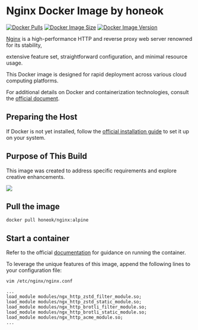 # Nginx Docker Image by honeok

[![Docker Pulls](https://img.shields.io/docker/pulls/honeok/nginx.svg?style=flat-square)](https://hub.docker.com/r/honeok/nginx)
[![Docker Image Size](https://img.shields.io/docker/image-size/honeok/nginx.svg?style=flat-square)](https://hub.docker.com/r/honeok/nginx)
[![Docker Image Version](https://img.shields.io/docker/v/honeok/nginx.svg?style=flat-square)](https://hub.docker.com/r/honeok/nginx)

[Nginx][1] is a high-performance HTTP and reverse proxy web server renowned for its stability,

extensive feature set, straightforward configuration, and minimal resource usage.

This Docker image is designed for rapid deployment across various cloud computing platforms.

For additional details on Docker and containerization technologies, consult the [official document][2].

## Preparing the Host

If Docker is not yet installed, follow the [official installation guide][3] to set it up on your system.

## Purpose of This Build

This image was created to address specific requirements and explore creative enhancements.

<img src="https://m.360buyimg.com/i/jfs/t1/338939/26/15143/30360/68d64ae0Fb0b8e811/d71a4b0409db7ebd.webp">

## Pull the image

```shell
docker pull honeok/nginx:alpine
```

## Start a container

Refer to the official [documentation][4] for guidance on running the container.

To leverage the unique features of this image, append the following lines to your configuration file:

```shell
vim /etc/nginx/nginx.conf

...
load_module modules/ngx_http_zstd_filter_module.so;
load_module modules/ngx_http_zstd_static_module.so;
load_module modules/ngx_http_brotli_filter_module.so;
load_module modules/ngx_http_brotli_static_module.so;
load_module modules/ngx_http_acme_module.so;
...
```

[1]: https://nginx.org
[2]: https://docs.docker.com
[3]: https://docs.docker.com/install
[4]: https://nginx.org/en/docs
